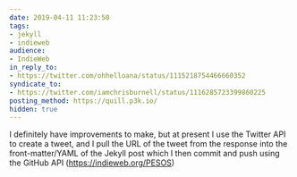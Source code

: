 ```yaml
---
date: 2019-04-11 11:23:50
tags:
- jekyll
- indieweb
audience:
- IndieWeb
in_reply_to:
- https://twitter.com/ohhelloana/status/1115218754466660352
syndicate_to:
- https://twitter.com/iamchrisburnell/status/1116285723399860225
posting_method: https://quill.p3k.io/
hidden: true
---
```


I definitely have improvements to make, but at present I use the Twitter API to create a tweet, and I pull the URL of the tweet from the response into the front-matter/YAML of the Jekyll post which I then commit and push using the GitHub API (<a href="https://indieweb.org/PESOS" rel="external">https://indieweb.org/PESOS</a>)
